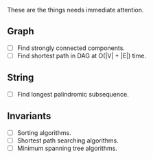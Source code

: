
These are the things needs immediate attention.

Graph
------
- [ ] Find strongly connected components.
- [ ] Find shortest path in DAG at O(|V| + |E|) time.

String
-------
- [ ] Find longest palindromic subsequence.

Invariants
------------
- [ ] Sorting algorithms.
- [ ] Shortest path searching algorithms.
- [ ] Minimum spanning tree algorithms.
